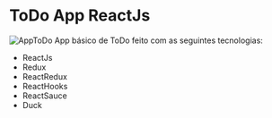 # ToDo App ReactJs
![AppToDo](https://uploaddeimagens.com.br/images/002/632/093/full/TodoReact.png?1588701114)
App básico de ToDo feito com as seguintes tecnologias:
 - ReactJs
 - Redux
 - ReactRedux
 - ReactHooks
 - ReactSauce
 - Duck
